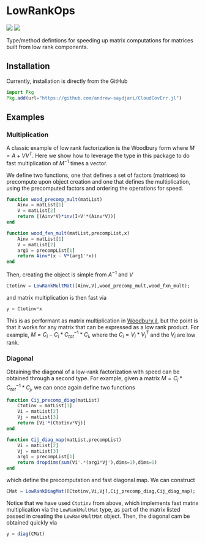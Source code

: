 # LowRankOps

[![][action-img]][action-url]
[![][codecov-img]][codecov-url]

Type/method defintions for speeding up matrix computations for matrices built from low rank components.

## Installation

Currently, installation is directly from the GitHub

```julia
import Pkg
Pkg.add(url="https://github.com/andrew-saydjari/CloudCovErr.jl")
```

## Examples

### Multiplication

A classic example of low rank factorization is the Woodbury form where $M = A + VV^T$. Here we show how to leverage the type in this package to do fast multiplication of $M^{-1}$ times a vector.

We define two functions, one that defines a set of factors (matrices) to precompute upon object creation and one that defines the multiplication, using the precomputed factors and ordering the operations for speed.

```julia
function wood_precomp_mult(matList)
    Ainv = matList[1]
    V = matList[2]
    return [(Ainv*V)*inv(I+V'*(Ainv*V))]
end

function wood_fxn_mult(matList,precompList,x)
    Ainv = matList[1]
    V = matList[2]
    arg1 = precompList[1]
    return Ainv*(x - V*(arg1'*x))
end
```

Then, creating the object is simple from $A^{-1}$ and $V$ 

```julia
Ctotinv = LowRankMultMat([Ainv,V],wood_precomp_mult,wood_fxn_mult);
```

and matrix multiplication is then fast via

```julia
y = Ctotinv*x
```

This is as performant as matrix multiplication in [Woodbury.jl](https://github.com/timholy/WoodburyMatrices.jl), but the point is that it works for any matrix that can be expressed as a low rank product. For example, $M = C_i - C_i * C^{-1}_{tot} * C_i$, where the $C_i = V_i * V_i^{T}$ and the $V_i$ are low rank.

### Diagonal

Obtaining the diagonal of a low-rank factorization with speed can be obtained through a second type. For example, given a matrix $M = C_i * C^{-1}_{tot} * C_j$, we can once again define two functions

```julia
function Cij_precomp_diag(matList)
    Ctotinv = matList[1]
    Vi = matList[2]
    Vj = matList[3]
    return [Vi'*(Ctotinv*Vj)]
end

function Cij_diag_map(matList,precompList)
    Vi = matList[2]
    Vj = matList[3]
    arg1 = precompList[1]
    return dropdims(sum(Vi'.*(arg1*Vj'),dims=1),dims=1)
end
```

which define the precomputation and fast diagonal map. We can construct 

```julia
CMat = LowRankDiagMat([Ctotinv,Vi,Vj],Cij_precomp_diag,Cij_diag_map);
```

Notice that we have used `Ctotinv` from above, which implements fast matrix multiplication via the `LowRankMultMat` type, as part of the matrix listed passed in creating the `LowRankMultMat` object. Then, the diagonal cam be obtained quickly via

```julia
y = diag(CMat)
```

<!-- URLS -->
[action-img]: https://github.com/andrew-saydjari/LowRankOps.jl/workflows/CI/badge.svg
[action-url]: https://github.com/andrew-saydjari/LowRankOps.jl/actions

[codecov-img]: https://codecov.io/github/andrew-saydjari/LowRankOps.jl/coverage.svg?branch=main
[codecov-url]: https://codecov.io/github/andrew-saydjari/LowRankOps.jl?branch=main
